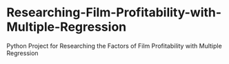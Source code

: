 # Researching-Film-Profitability-with-Multiple-Regression
Python Project for Researching the Factors of Film Profitability with Multiple Regression
